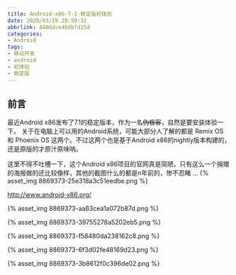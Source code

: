 ```yaml
---
title: Android-x86-7-1-稳定版初体验
date: 2020/03/28 20:59:32
abbrlink: 440ddce4bdbfd15d
categories:
- Android
tags:
- 移动开发
- android
- 初体验
- 稳定版
---
```

## 前言
最近Android x86发布了7.1的稳定版本，作为一名~~伪极客~~，自然是要安装体验一下。
关于在电脑上可以用的Android系统，可能大部分人了解的都是 Remix OS 和 Phoenix OS 这两个。不过这两个也是基于Android x86的nightly版本构建的，还是原版的才原汁原味呐。

这里不得不吐槽一下，这个Android x86项目的官网真是简陋，只有这么一个捐赠的海报做的还比较像样，其他的截图什么的都是n年前的，惨不忍睹 ...
{% asset_img 8869373-25e318a3c51eedbe.png %}


http://www.android-x86.org/

{% asset_img 8869373-aa63cea1a072b87d.png %}

{% asset_img 8869373-39755278a5202eb5.png %}

{% asset_img 8869373-f58480da238162c8.png %}

{% asset_img 8869373-6f3d02fe48169d23.png %}

{% asset_img 8869373-3b8612f0c396de02.png %}
